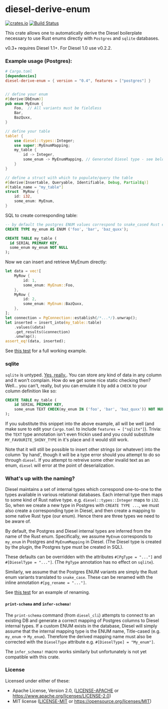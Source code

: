 # diesel-derive-enum
[![crates.io](https://img.shields.io/crates/v/diesel-derive-enum.svg)](https://crates.io/crates/diesel-derive-enum)
[![Build Status](https://travis-ci.org/adwhit/diesel-derive-enum.svg?branch=master)](https://travis-ci.org/adwhit/diesel-derive-enum)

This crate allows one to automatically derive the Diesel boilerplate necessary
to use Rust enums directly with `Postgres` and `sqlite` databases.

v0.3+ requires Diesel 1.1+. For Diesel 1.0 use v0.2.2.

### Example usage (Postgres): 

```toml
# Cargo.toml
[dependencies]
diesel-derive-enum = { version = "0.4", features = ["postgres"] }
```

```rust

// define your enum
#[derive(DbEnum)]
pub enum MyEnum {
    Foo,  // All variants must be fieldless
    Bar,
    BazQuxx,
}

// define your table
table! {
    use diesel::types::Integer;
    use super::MyEnumMapping;
    my_table {
        id -> Integer,
        some_enum -> MyEnumMapping, // Generated Diesel type - see below for explanation
    }
}

// define a struct with which to populate/query the table
#[derive(Insertable, Queryable, Identifiable, Debug, PartialEq)]
#[table_name = "my_table"]
struct  MyRow {
    id: i32,
    some_enum: MyEnum,
}
```

SQL to create corresponding table:

```sql
-- by default the postgres ENUM values correspond to snake_cased Rust enum variant names
CREATE TYPE my_enum AS ENUM ('foo', 'bar', 'baz_quxx');

CREATE TABLE my_table (
  id SERIAL PRIMARY KEY,
  some_enum my_enum NOT NULL
);
```

Now we can insert and retrieve MyEnum directly:

```rust
let data = vec![
    MyRow {
        id: 1,
        some_enum: MyEnum::Foo,
    },
    MyRow {
        id: 2,
        some_enum: MyEnum::BazQuxx,
    },
];
let connection = PgConnection::establish(/*...*/).unwrap();
let inserted = insert_into(my_table::table)
    .values(&data)
    .get_results(&connection)
    .unwrap();
assert_eq!(data, inserted);
```

See [this test](tests/simple.rs) for a full working example.

### sqlite

`sqlite` is untyped. [Yes, really.](https://dba.stackexchange.com/questions/106364/text-string-stored-in-sqlite-integer-column). You can store any kind of data in any column and it won't complain. How do we get some nice static checking then? Well... you can't, really, but you can emulate it by add a `CHECK` to your column definition like so:

```sql
CREATE TABLE my_table (
    id SERIAL PRIMARY KEY,
    some_enum TEXT CHECK(my_enum IN ('foo', 'bar', 'baz_quxx')) NOT NULL
);
```

If you substitute this snippet into the above example, all will be well (and make sure to edit your `Cargo.toml` to include `features = ["sqlite"]`). Trivia: the `TEXT` type annotation isn't even frickin used and you could substitute `MY_FAVOURITE_SHINY_TYPE` in it's place and it would still work.

Note that it will still be possible to insert other strings (or whatever) into the column 'by hand', though it will be a type error should you attempt to do so through `diesel`. If you attempt to retreive some other invalid text as an enum, `diesel` will error at the point of deserialization.

### What's up with the naming?

Diesel maintains a set of internal types which correspond one-to-one to the types available in various relational databases. Each internal type then maps to some kind of Rust native type. e.g. `diesel::types::Integer` maps to `i32`. So, when we create a new type in Postgres with `CREATE TYPE ...`, we must also create a corresponding type in Diesel, and then create a mapping to some native Rust type (our enum). Hence there are three types we need to be aware of.

By default, the Postgres and Diesel internal types are inferred from the name of the Rust enum. Specifically, we assume `MyEnum` corresponds to `my_enum` in Postgres and `MyEnumMapping` in Diesel. (The Diesel type is created by the plugin, the Postgres type must be created in SQL).

These defaults can be overridden with the attributes `#[PgType = "..."]` and `#[DieselType = "..."]`. (The `PgType` annotation has no effect on `sqlite`).

Similarly, we assume that the Postgres ENUM variants are simply the Rust enum variants translated to `snake_case`. These can be renamed with the inline annotation `#[pg_rename = "..."]`.

See [this test](tests/rename.rs) for an example of renaming.

#### `print-schema` and `infer-schema!`

The `print-schema` command (from `diesel_cli`) attempts to connect to an existing DB and generate a correct mapping of Postgres columns to Diesel internal types. If a custom ENUM exists in the database, Diesel will simply assume that the internal mapping type is the ENUM name, Title-cased (e.g. `my_enum` -> `My_enum`). Therefore the derived mapping name must also be corrected with the `DieselType` attribute e.g. `#[DieselType] = "My_enum"]`.

The `infer_schema!` macro works similarly but unfortunately is not yet compatible with this crate.

### License

Licensed under either of these:

 * Apache License, Version 2.0, ([LICENSE-APACHE](LICENSE-APACHE) or
   https://www.apache.org/licenses/LICENSE-2.0)
 * MIT license ([LICENSE-MIT](LICENSE-MIT) or
   https://opensource.org/licenses/MIT)
